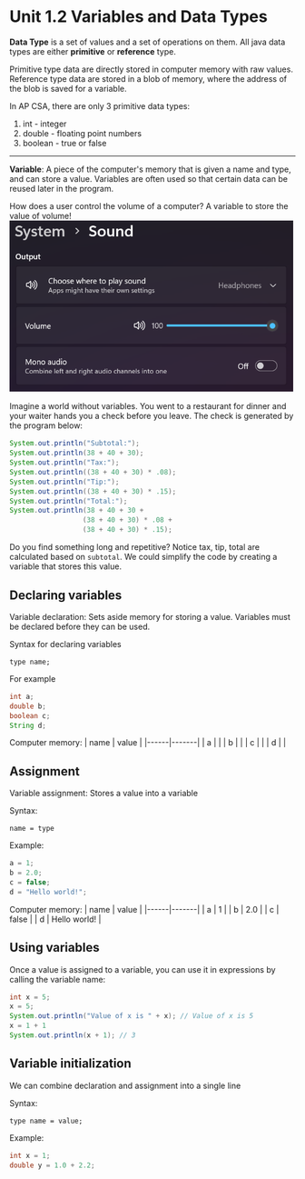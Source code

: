 # Unit 1.2 Variables and Data Types

**Data Type** is a set of values and a set of operations on them. All java data types are either **primitive** or **reference** type. 

Primitive type data are directly stored in computer memory with raw values. \
Reference type data are stored in a blob of memory, where the address of the blob is saved for a variable.

In AP CSA, there are only 3 primitive data types:
1. int - integer
2. double - floating point numbers
3. boolean - true or false

--- 
**Variable**:  A piece of the computer's memory that is given a name and type, and can store a value. Variables are often used so that certain data can be reused later in the program.

How does a user control the volume of a computer? A variable to store the value of volume!\
<img src="./assets/image.png" alt="drawing" width="500"/>

Imagine a world without variables. You went to a restaurant for dinner and your waiter hands you a check before you leave. The check is generated by the program below:
```java
System.out.println("Subtotal:");
System.out.println(38 + 40 + 30);
System.out.println("Tax:");
System.out.println((38 + 40 + 30) * .08);
System.out.println("Tip:");
System.out.println((38 + 40 + 30) * .15);
System.out.println("Total:");
System.out.println(38 + 40 + 30 +
                  (38 + 40 + 30) * .08 +
                  (38 + 40 + 30) * .15);
```

Do you find something long and repetitive? Notice tax, tip, total are calculated based on `subtotal`. We could simplify the code by creating a variable that stores this value.

## Declaring variables
Variable declaration: Sets aside memory for storing a value. Variables must be declared before they can be used. 

Syntax for declaring variables
```
type name;
```
For example
```java
int a;
double b;
boolean c;
String d;
```

Computer memory:
| name | value |
|------|-------|
| a    |       |
| b    |       |
| c    |       |
| d    |       |

## Assignment
Variable assignment: Stores a value into a variable

Syntax:
```
name = type
```

Example:
```java
a = 1;
b = 2.0;
c = false;
d = "Hello world!";
```

Computer memory:
| name | value |
|------|-------|
| a    |  1    |
| b    |  2.0  |
| c    |  false     |
| d    |  Hello world!     |

## Using variables
Once a value is assigned to a variable, you can use it in expressions by calling the variable name:

```java
int x = 5;
x = 5;
System.out.println("Value of x is " + x); // Value of x is 5
x = 1 + 1
System.out.println(x + 1); // 3
```

## Variable initialization
We can combine declaration and assignment into a single line

Syntax:
```
type name = value;
```

Example:
```java
int x = 1;
double y = 1.0 + 2.2;
```